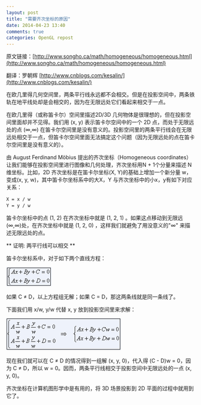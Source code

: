 ```yaml
---
layout: post
title: "需要齐次坐标的原因"
date: 2014-04-23 13:40
comments: true
categories: OpenGL repost
---
```


原文链接：[http://www.songho.ca/math/homogeneous/homogeneous.html](http://www.songho.ca/math/homogeneous/homogeneous.html)

翻译：罗朝辉 [http://www.cnblogs.com/kesalin/](http://www.cnblogs.com/kesalin/)

<!-- more -->

在欧几里得几何空间里，两条平行线永远都不会相交。但是在投影空间中，两条铁轨在地平线处却是会相交的，因为在无限远处它们看起来相交于一点。

在欧几里得（或称笛卡尔）空间里描述2D/3D 几何物体是很理想的，但在投影空间里面却并不见得。我们用 (x, y) 表示笛卡尔空间中的一个 2D 点，而处于无限远处的点 (∞,∞) 在笛卡尔空间里是没有意义的。投影空间里的两条平行线会在无限远处相交于一点，但笛卡尔空间里面无法搞定这个问题（因为无限远处的点在笛卡尔空间里是没有意义的）。

由 August Ferdinand Möbius 提出的齐次坐标（Homogeneous coordinates）让我们能够在投影空间里进行图像和几何处理，齐次坐标用N + 1个分量来描述 N 维坐标。比如，2D 齐次坐标是在笛卡尔坐标(X, Y)的基础上增加一个新分量 w，变成(x, y, w)，其中笛卡尔坐标系中的大X，Y 与齐次坐标中的小x，y有如下对应关系：

``` bash
X = x / w
Y = y / w 
```

笛卡尔坐标中的点 (1, 2) 在齐次坐标中就是 (1, 2, 1) 。如果这点移动到无限远(∞,∞)处，在齐次坐标中就是 (1, 2, 0) ，这样我们就避免了用没意义的"∞" 来描述无限远处的点。

** 证明: 两平行线可以相交 **

笛卡尔坐标系中，对于如下两个直线方程：

![直线方程](/downloads/image/linear-formula.png)
 
如果 C ≠ D，以上方程组无解；如果 C = D，那这两条线就是同一条线了。

下面我们用 x/w, y/w 代替 x, y 放到投影空间里来求解：

![齐次坐标直线方程](/downloads/image/linear-formula-homogeneous.png)
 
现在我们就可以在 C ≠ D 的情况得到一组解 (x, y, 0)，代入得 (C - D)w = 0，因为 C ≠ D，所以 w = 0。因而，两条平行线相交于投影空间中无限远处的一点 (x, y, 0)。

齐次坐标在计算机图形学中是有用的，将 3D 场景投影到 2D 平面的过程中就用到它了。
